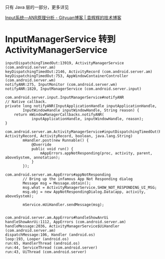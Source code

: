 只有 Java 层的一部分，更多详见

[Input系统—ANR原理分析 - Gityuan博客 | 袁辉辉的技术博客](http://gityuan.com/2017/01/01/input-anr/)


# InputManagerService 转到 ActivityManagerService
    inputDispatchingTimedOut:13919, ActivityManagerService (com.android.server.am)
    keyDispatchingTimedOut:2146, ActivityRecord (com.android.server.am)
    keyDispatchingTimedOut:753, AppWindowContainerController (com.android.server.wm)
    notifyANR:275, InputMonitor (com.android.server.wm)
    notifyANR:1820, InputManagerService (com.android.server.input)

    com.android.server.input.InputManagerService#notifyANR
    // Native callback.
    private long notifyANR(InputApplicationHandle inputApplicationHandle,
            InputWindowHandle inputWindowHandle, String reason) {
        return mWindowManagerCallbacks.notifyANR(
                inputApplicationHandle, inputWindowHandle, reason);
    }
    
    com.android.server.am.ActivityManagerService#inputDispatchingTimedOut(ProcessRecord, ActivityRecord, ActivityRecord, boolean, java.lang.String)
            mHandler.post(new Runnable() {
                @Override
                public void run() {
                    mAppErrors.appNotResponding(proc, activity, parent, aboveSystem, annotation);
                }
            });
            
    com.android.server.am.AppErrors#appNotResponding
            // Bring up the infamous App Not Responding dialog
            Message msg = Message.obtain();
            msg.what = ActivityManagerService.SHOW_NOT_RESPONDING_UI_MSG;
            msg.obj = new AppNotRespondingDialog.Data(app, activity, aboveSystem);

            mService.mUiHandler.sendMessage(msg);


    com.android.server.am.AppErrors#handleShowAnrUi
    handleShowAnrUi:1112, AppErrors (com.android.server.am)
    handleMessage:2036, ActivityManagerService$UiHandler (com.android.server.am)
    dispatchMessage:106, Handler (android.os)
    loop:193, Looper (android.os)
    run:65, HandlerThread (android.os)
    run:44, ServiceThread (com.android.server)
    run:43, UiThread (com.android.server)